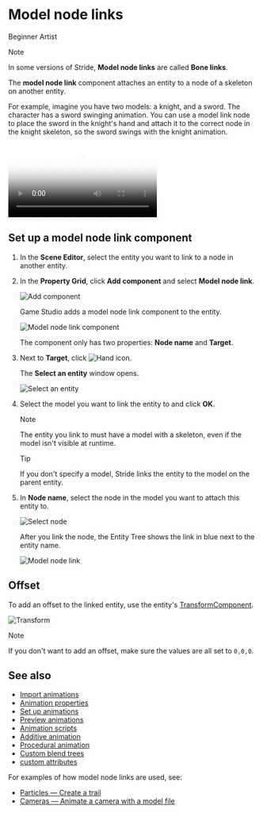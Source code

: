 # Model node links

<span class="badge text-bg-primary">Beginner</span>
<span class="badge text-bg-success">Artist</span>

> [!Note]
> In some versions of Stride, **Model node links** are called **Bone links**.

The **model node link** component attaches an entity to a node of a skeleton on another entity.

For example, imagine you have two models: a knight, and a sword. The character has a sword swinging animation. You can use a model link node to place the sword in the knight's hand and attach it to the correct node in the knight skeleton, so the sword swings with the knight animation.

<p>
<video autoplay loop class="responsive-video" poster="../particles/tutorials/media/sword-slash-1.jpg">
   <source src="../particles/tutorials/media/sword-slash-1.mp4" type="video/mp4">
</video>
</p>

## Set up a model node link component

1. In the **Scene Editor**, select the entity you want to link to a node in another entity.

2. In the **Property Grid**, click **Add component** and select **Model node link**.

   ![Add component](../particles/tutorials/media/add-model-node-link.png)

   Game Studio adds a model node link component to the entity.

   ![Model node link component](media/model-node-component.png)

   The component only has two properties: **Node name** and **Target**.

3. Next to **Target**, click ![Hand icon](~/manual/game-studio/media/hand-icon.png).

   The **Select an entity** window opens.

   ![Select an entity](media/select-an-entity-window.png)

4. Select the model you want to link the entity to and click **OK**.

   > [!Note]
   > The entity you link to must have a model with a skeleton, even if the model isn't visible at runtime.

   > [!Tip]
   > If you don't specify a model, Stride links the entity to the model on the parent entity.

5. In **Node name**, select the node in the model you want to attach this entity to.

   ![Select node](media/select-node.png)

   After you link the node, the Entity Tree shows the link in blue next to the entity name.

   ![Model node link](media/model-node-link-sword-added.png)

## Offset

To add an offset to the linked entity, use the entity's [TransformComponent](xref:Stride.Engine.TransformComponent).

![Transform](media/transform-component.png)

> [!Note]
> If you don't want to add an offset, make sure the values are all set to `0,0,0`.

## See also

* [Import animations](import-animations.md)
* [Animation properties](animation-properties.md)
* [Set up animations](set-up-animations.md)
* [Preview animations](preview-animations.md)
* [Animation scripts](animation-scripts.md)
* [Additive animation](additive-animation.md)
* [Procedural animation](procedural-animation.md)
* [Custom blend trees](custom-blend-trees.md)
* [custom attributes](custom-attributes.md)

For examples of how model node links are used, see:

* [Particles — Create a trail](../particles/tutorials/create-a-trail.md)
* [Cameras — Animate a camera with a model file](../graphics/cameras/animate-a-camera-with-a-model-file.md)
